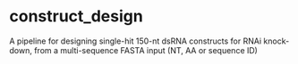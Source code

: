 # construct_design
A pipeline for designing single-hit 150-nt dsRNA constructs for RNAi knock-down, from a multi-sequence FASTA input (NT, AA or sequence ID)
